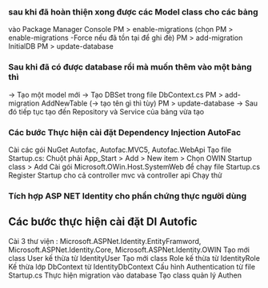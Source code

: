 ### sau khi đã hoàn thiện xong được các Model class cho các bảng

vào Package Manager Console
PM > enable-migrations (chọn PM > enable-migrations -Force nếu đã tồn tại để ghi đè)
PM > add-migration InitialDB
PM > update-database

### Sau khi đã có được database rồi mà muốn thêm vào một bảng thì

-> Tạo một model mới -> Tạo DBSet trong file <NameDatabse>DbContext.cs
PM > add-migration AddNewTable (-> tạo tên gì thì tùy)
PM > update-database
-> Sau đó tiếp tục tạo đến Repository và Service của bảng vừa tạo

### Các bước Thực hiện cài đặt Dependency Injection AutoFac

Cài các gói NuGet Autofac, Autofac.MVC5, Autofac.WebApi
Tạo file Startup.cs: Chuột phải App_Start > Add > New item > Chọn OWIN Startup class > Add
Cài gói Microsoft.OWin.Host.SystemWeb để chạy file Startup.cs
Register Startup cho cả controller mvc và controller api
Chạy thử

### Tích hợp ASP NET Identity cho phần chứng thực người dùng
## Các bước thực hiện cài đặt DI Autofic

Cài 3 thư viện : Microsoft.ASPNet.Identity.EntityFramword, Microsoft.ASPNet.Identity.Core, Microsoft.ASPNet.Identity.OWIN
Tạo mới class User kế thừa từ IdentityUser
Tạo mới class Role kế thừa từ IdentityRole
Kế thừa lớp DbContext từ IdentityDbContext<User>
Cấu hình Authentication từ file Startup.cs
Thực hiện migration vào database
Tạo class quản lý Authen


